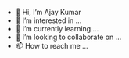 - 👋 Hi, I’m Ajay Kumar
- 👀 I’m interested in ...
- 🌱 I’m currently learning ...
- 💞️ I’m looking to collaborate on ...
- 📫 How to reach me ...

<!---
ajaykumaretw/ajaykumaretw is a ✨ special ✨ repository because its `README.md` (this file) appears on your GitHub profile.
You can click the Preview link to take a look at your changes.
--->
